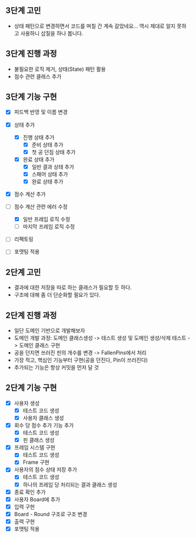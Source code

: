## 3단계 고민
* 상태 패턴으로 변경하면서 코드를 며칠 간 계속 갈았네요... 역시 제대로 알지 못하고 사용하니 삽질을 하나 봅니다.


## 3단계 진행 과정
* 불필요한 로직 제거, 상태(State) 패턴 활용
* 점수 관련 클래스 추가


## 3단계 기능 구현
* [X] 피드백 반영 및 이름 변경
* [X] 상태 추가
    * [X] 진행 상태 추가
        * [X] 준비 상태 추가
        * [X] 첫 공 던짐 상태 추가
    * [X] 완료 상태 추가
        * [X] 일반 결과 상태 추가
        * [X] 스패어 상태 추가
        * [X] 완료 상태 추가
* [X] 점수 계산 추가
* [ ] 점수 계산 관련 에러 수정
    * [X] 일반 프레임 로직 수정
    * [ ] 마지막 프레임 로직 수정
* [ ] 리팩토링
* [ ] 포맷팅 적용


## 2단계 고민
* 결과에 대한 저장을 따로 하는 클래스가 필요할 듯 하다.
* 구조에 대해 좀 더 단순화할 필요가 있다.

## 2단계 진행 과정
* 일단 도메인 기반으로 개발해보자
* 도메인 개발 과정: 도메인 클래스생성 -> 테스트 생성 및 도메인 생성/삭제 테스트 -> 도메인 클래스 구현
* 공을 던지면 쓰러진 핀의 개수를 변경 -> FallenPins에서 처리
* 가장 적고, 핵심인 기능부터 구현(공을 던진다, Pin이 쓰러진다)
* 추가되는 기능은 항상 커밋을 먼저 달 것

## 2단계 기능 구현
* [X] 사용자 생성
    * [X] 테스트 코드 생성
    * [X] 사용자 클래스 생성
* [X] 회수 당 점수 추가 기능 추가
    * [X] 테스트 코드 생성
    * [X] 핀 클래스 생성
* [X] 프레임 시스템 구현
    * [X] 테스트 코드 생성
    * [X] Frame 구현
* [X] 사용자의 점수 상태 저장 추가
    * [X] 테스트 코드 생성
    * [X] 하나의 프레임 당 처리되는 결과 클래스 생성
* [X] 종료 확인 추가
* [X] 사용자 Board에 추가
* [X] 입력 구현
* [X] Board - Round 구조로 구조 변경
* [X] 출력 구현
* [X] 포맷팅 적용
